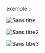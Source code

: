 exemple :

![Sans titre](https://github.com/fk-crafter/100days-of-code/assets/127132293/6b33b212-e802-4128-8397-d0aeb952dab6)

![Sans titre2](https://github.com/fk-crafter/100days-of-code/assets/127132293/e16dc5a8-5a60-441a-9490-60df955fea82)

![Sans titre3](https://github.com/fk-crafter/100days-of-code/assets/127132293/66cddfb8-686e-41e8-90cb-0c2c0668c34c)

